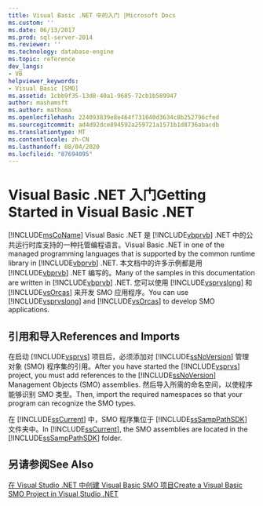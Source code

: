 ```yaml
---
title: Visual Basic .NET 中的入门 |Microsoft Docs
ms.custom: ''
ms.date: 06/13/2017
ms.prod: sql-server-2014
ms.reviewer: ''
ms.technology: database-engine
ms.topic: reference
dev_langs:
- VB
helpviewer_keywords:
- Visual Basic [SMO]
ms.assetid: 1cbb9f35-13d8-40a1-9685-72cb1b589947
author: mashamsft
ms.author: mathoma
ms.openlocfilehash: 224093839e8e464f731040d3634c8b252796cfed
ms.sourcegitcommit: ad4d92dce894592a259721a1571b1d8736abacdb
ms.translationtype: MT
ms.contentlocale: zh-CN
ms.lasthandoff: 08/04/2020
ms.locfileid: "87694095"
---
```

# <a name="getting-started-in-visual-basic-net"></a><span data-ttu-id="c4cd4-102">Visual Basic .NET 入门</span><span class="sxs-lookup"><span data-stu-id="c4cd4-102">Getting Started in Visual Basic .NET</span></span>
  [!INCLUDE[msCoName](../../includes/msconame-md.md)] <span data-ttu-id="c4cd4-103">Visual Basic .NET 是 [!INCLUDE[vbprvb](../../includes/vbprvb-md.md)] .NET 中的公共运行时库支持的一种托管编程语言。</span><span class="sxs-lookup"><span data-stu-id="c4cd4-103">Visual Basic .NET in one of the managed programming languages that is supported by the common runtime library in [!INCLUDE[vbprvb](../../includes/vbprvb-md.md)] .NET.</span></span> <span data-ttu-id="c4cd4-104">本文档中的许多示例都是用 [!INCLUDE[vbprvb](../../includes/vbprvb-md.md)] .NET 编写的。</span><span class="sxs-lookup"><span data-stu-id="c4cd4-104">Many of the samples in this documentation are written in [!INCLUDE[vbprvb](../../includes/vbprvb-md.md)] .NET.</span></span> <span data-ttu-id="c4cd4-105">您可以使用 [!INCLUDE[vsprvslong](../../includes/vsprvslong-md.md)] 和 [!INCLUDE[vsOrcas](../../includes/vsorcas-md.md)] 来开发 SMO 应用程序。</span><span class="sxs-lookup"><span data-stu-id="c4cd4-105">You can use [!INCLUDE[vsprvslong](../../includes/vsprvslong-md.md)] and [!INCLUDE[vsOrcas](../../includes/vsorcas-md.md)] to develop SMO applications.</span></span>  
  
## <a name="references-and-imports"></a><span data-ttu-id="c4cd4-106">引用和导入</span><span class="sxs-lookup"><span data-stu-id="c4cd4-106">References and Imports</span></span>  
 <span data-ttu-id="c4cd4-107">在启动 [!INCLUDE[vsprvs](../../includes/vsprvs-md.md)] 项目后，必须添加对 [!INCLUDE[ssNoVersion](../../includes/ssnoversion-md.md)] 管理对象 (SMO) 程序集的引用。</span><span class="sxs-lookup"><span data-stu-id="c4cd4-107">After you have started the [!INCLUDE[vsprvs](../../includes/vsprvs-md.md)] project, you must add references to the [!INCLUDE[ssNoVersion](../../includes/ssnoversion-md.md)] Management Objects (SMO) assemblies.</span></span> <span data-ttu-id="c4cd4-108">然后导入所需的命名空间，以使程序能够识别 SMO 类型。</span><span class="sxs-lookup"><span data-stu-id="c4cd4-108">Then, import the required namespaces so that your program can recognize the SMO types.</span></span>  
  
 <span data-ttu-id="c4cd4-109">在 [!INCLUDE[ssCurrent](../../includes/sscurrent-md.md)] 中，SMO 程序集位于 [!INCLUDE[ssSampPathSDK](../../includes/sssamppathsdk-md.md)] 文件夹中。</span><span class="sxs-lookup"><span data-stu-id="c4cd4-109">In [!INCLUDE[ssCurrent](../../includes/sscurrent-md.md)], the SMO assemblies are located in the [!INCLUDE[ssSampPathSDK](../../includes/sssamppathsdk-md.md)] folder.</span></span>  
  
## <a name="see-also"></a><span data-ttu-id="c4cd4-110">另请参阅</span><span class="sxs-lookup"><span data-stu-id="c4cd4-110">See Also</span></span>  
 [<span data-ttu-id="c4cd4-111">在 Visual Studio .NET 中创建 Visual Basic SMO 项目</span><span class="sxs-lookup"><span data-stu-id="c4cd4-111">Create a Visual Basic SMO Project in Visual Studio .NET</span></span>](../../../2014/database-engine/dev-guide/create-a-visual-basic-smo-project-in-visual-studio-net.md)  
  
  
